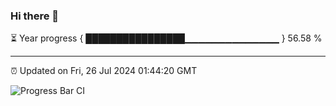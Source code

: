 ### Hi there 👋

⏳ Year progress { ████████████████▁▁▁▁▁▁▁▁▁▁▁▁▁▁ } 56.58 %

---

⏰ Updated on Fri, 26 Jul 2024 01:44:20 GMT

![Progress Bar CI](https://github.com/IshwaranRudhara/GIT-ACTION/workflows/Progress%20Bar%20CI/badge.svg)
